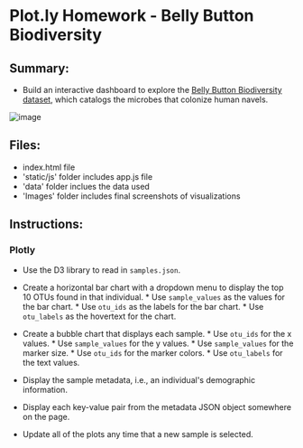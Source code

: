 # Plot.ly Homework - Belly Button Biodiversity

## Summary:

* Build an interactive dashboard to explore the [Belly Button Biodiversity dataset](http://robdunnlab.com/projects/belly-button-biodiversity/), which catalogs the microbes that colonize human navels.

![image](https://user-images.githubusercontent.com/72557712/120235160-b19f2c80-c216-11eb-881d-236c6862a1f3.png)


## Files:
* index.html file
* 'static/js' folder includes app.js file
* 'data' folder inclues the data used
* 'Images' folder includes final screenshots of visualizations

## Instructions:

### Plotly

* Use the D3 library to read in `samples.json`.
* Create a horizontal bar chart with a dropdown menu to display the top 10 OTUs found in that individual.
      * Use `sample_values` as the values for the bar chart.
      * Use `otu_ids` as the labels for the bar chart.
      * Use `otu_labels` as the hovertext for the chart.
      
* Create a bubble chart that displays each sample.
      * Use `otu_ids` for the x values.
      * Use `sample_values` for the y values.
      * Use `sample_values` for the marker size.
      * Use `otu_ids` for the marker colors.
      * Use `otu_labels` for the text values.

* Display the sample metadata, i.e., an individual's demographic information.
* Display each key-value pair from the metadata JSON object somewhere on the page.
* Update all of the plots any time that a new sample is selected.
